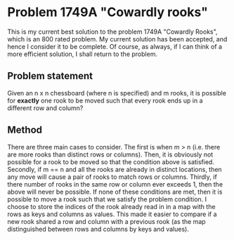 # Problem 1749A "Cowardly rooks"
This is my current best solution to the problem 1749A "Cowardly Rooks", which is an 800 rated problem. My current solution has been accepted, and hence I consider it to be complete. Of course, as always, if I can think of a more efficient solution, I shall return to the problem. 

## Problem statement
Given an n x n chessboard (where n is specified) and m rooks, it is possible for **exactly** one rook to be moved such that every rook ends up in a different row and column?

## Method
There are three main cases to consider. The first is when m > n (i.e. there are more rooks than distinct rows or columns). Then, it is obviously not possible for a rook to be moved so that the condition above is satisfied. Secondly, if m == n and all the rooks are already in distinct locations, then any move will cause a pair of rooks to match rows or columns. Thirdly, if there number of rooks in the same row or column ever exceeds 1, then the above will never be possible. If none of these conditions are met, then it is possible to move a rook such that we satisfy the problem condition. I choose to store the indices of the rook already read in in a map with the rows as keys and columns as values. This made it easier to compare if a new rook shared a row and column with a previous rook (as the map distinguished between rows and columns by keys and values).